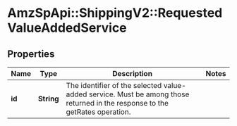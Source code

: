 # AmzSpApi::ShippingV2::RequestedValueAddedService

## Properties
Name | Type | Description | Notes
------------ | ------------- | ------------- | -------------
**id** | **String** | The identifier of the selected value-added service. Must be among those returned in the response to the getRates operation. | 


